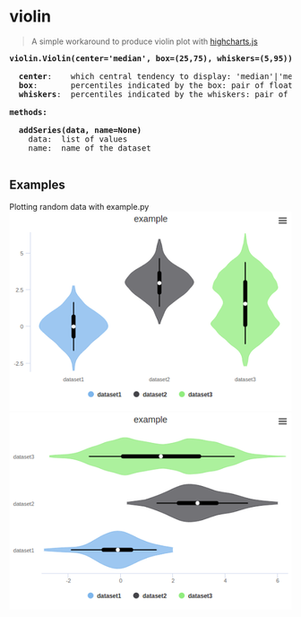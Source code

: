 # violin
> A simple workaround to produce violin plot with [highcharts.js](http://www.highcharts.js)  
  
<pre>
<b>violin.Violin(center='median', box=(25,75), whiskers=(5,95))</b>

  <b>center</b>:    which central tendency to display: 'median'|'mean'
  <b>box</b>:       percentiles indicated by the box: pair of floats in range of [0,100]
  <b>whiskers</b>:  percentiles indicated by the whiskers: pair of floats in range of [0,100]

<b>methods:</b>

  <b>addSeries(data, name=None)</b>
    data:  list of values
    name:  name of the dataset

</pre>
  
## Examples
Plotting random data with example.py    
![example2](img/example2.png)
![example1](img/example1.png)
